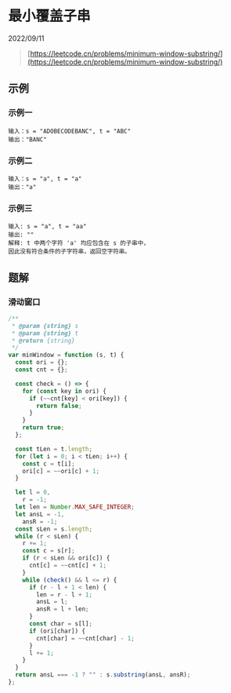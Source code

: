 # 最小覆盖子串

2022/09/11

> [https://leetcode.cn/problems/minimum-window-substring/](https://leetcode.cn/problems/minimum-window-substring/)

## 示例

### 示例一

```text
输入：s = "ADOBECODEBANC", t = "ABC"
输出："BANC"
```

### 示例二

```text
输入：s = "a", t = "a"
输出："a"
```

### 示例三

```text
输入: s = "a", t = "aa"
输出: ""
解释: t 中两个字符 'a' 均应包含在 s 的子串中，
因此没有符合条件的子字符串，返回空字符串。
```

## 题解

### 滑动窗口

```javascript
/**
 * @param {string} s
 * @param {string} t
 * @return {string}
 */
var minWindow = function (s, t) {
  const ori = {};
  const cnt = {};

  const check = () => {
    for (const key in ori) {
      if (~~cnt[key] < ori[key]) {
        return false;
      }
    }
    return true;
  };

  const tLen = t.length;
  for (let i = 0; i < tLen; i++) {
    const c = t[i];
    ori[c] = ~~ori[c] + 1;
  }

  let l = 0,
    r = -1;
  let len = Number.MAX_SAFE_INTEGER;
  let ansL = -1,
    ansR = -1;
  const sLen = s.length;
  while (r < sLen) {
    r += 1;
    const c = s[r];
    if (r < sLen && ori[c]) {
      cnt[c] = ~~cnt[c] + 1;
    }
    while (check() && l <= r) {
      if (r - l + 1 < len) {
        len = r - l + 1;
        ansL = l;
        ansR = l + len;
      }
      const char = s[l];
      if (ori[char]) {
        cnt[char] = ~~cnt[char] - 1;
      }
      l += 1;
    }
  }
  return ansL === -1 ? "" : s.substring(ansL, ansR);
};
```
